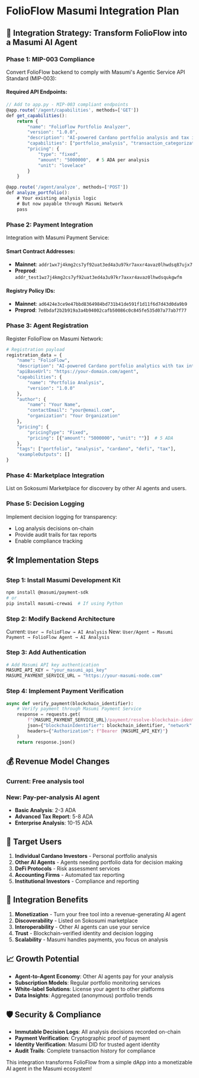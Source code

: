 # FolioFlow Masumi Integration Plan

## 🎯 Integration Strategy: Transform FolioFlow into a Masumi AI Agent

### **Phase 1: MIP-003 Compliance**
Convert FolioFlow backend to comply with Masumi's Agentic Service API Standard (MIP-003):

#### Required API Endpoints:
```typescript
// Add to app.py - MIP-003 compliant endpoints
@app.route('/agent/capabilities', methods=['GET'])
def get_capabilities():
    return {
        "name": "FolioFlow Portfolio Analyzer",
        "version": "1.0.0",
        "description": "AI-powered Cardano portfolio analysis and tax intelligence",
        "capabilities": ["portfolio_analysis", "transaction_categorization", "tax_reporting"],
        "pricing": {
            "type": "fixed",
            "amount": "5000000",  # 5 ADA per analysis
            "unit": "lovelace"
        }
    }

@app.route('/agent/analyze', methods=['POST'])
def analyze_portfolio():
    # Your existing analysis logic
    # But now payable through Masumi Network
    pass
```

### **Phase 2: Payment Integration**
Integration with Masumi Payment Service:

#### Smart Contract Addresses:
- **Mainnet**: `addr1wx7j4kmg2cs7yf92uat3ed4a3u97kr7axxr4avaz0lhwdsq87ujx7`
- **Preprod**: `addr_test1wz7j4kmg2cs7yf92uat3ed4a3u97kr7axxr4avaz0lhwdsqukgwfm`

#### Registry Policy IDs:
- **Mainnet**: `ad6424e3ce9e47bbd8364984bd731b41de591f1d11f6d7d43d0da9b9`
- **Preprod**: `7e8bdaf2b2b919a3a4b94002cafb50086c0c845fe535d07a77ab7f77`

### **Phase 3: Agent Registration**
Register FolioFlow on Masumi Network:

```python
# Registration payload
registration_data = {
    "name": "FolioFlow",
    "description": "AI-powered Cardano portfolio analytics with tax intelligence",
    "apiBaseUrl": "https://your-domain.com/agent",
    "capabilities": {
        "name": "Portfolio Analysis",
        "version": "1.0.0"
    },
    "author": {
        "name": "Your Name",
        "contactEmail": "your@email.com",
        "organization": "Your Organization"
    },
    "pricing": {
        "pricingType": "Fixed",
        "pricing": [{"amount": "5000000", "unit": ""}]  # 5 ADA
    },
    "tags": ["portfolio", "analysis", "cardano", "defi", "tax"],
    "exampleOutputs": []
}
```

### **Phase 4: Marketplace Integration**
List on Sokosumi Marketplace for discovery by other AI agents and users.

### **Phase 5: Decision Logging**
Implement decision logging for transparency:
- Log analysis decisions on-chain
- Provide audit trails for tax reports
- Enable compliance tracking

## 🛠 **Implementation Steps**

### **Step 1: Install Masumi Development Kit**
```bash
npm install @masumi/payment-sdk
# or
pip install masumi-crewai  # If using Python
```

### **Step 2: Modify Backend Architecture**
Current: `User → FolioFlow → AI Analysis`
New: `User/Agent → Masumi Payment → FolioFlow Agent → AI Analysis`

### **Step 3: Add Authentication**
```python
# Add Masumi API key authentication
MASUMI_API_KEY = "your_masumi_api_key"
MASUMI_PAYMENT_SERVICE_URL = "https://your-masumi-node.com"
```

### **Step 4: Implement Payment Verification**
```python
async def verify_payment(blockchain_identifier):
    # Verify payment through Masumi Payment Service
    response = requests.get(
        f"{MASUMI_PAYMENT_SERVICE_URL}/payment/resolve-blockchain-identifier",
        json={"blockchainIdentifier": blockchain_identifier, "network": "Mainnet"},
        headers={"Authorization": f"Bearer {MASUMI_API_KEY}"}
    )
    return response.json()
```

## 💰 **Revenue Model Changes**

### **Current**: Free analysis tool
### **New**: Pay-per-analysis AI agent
- **Basic Analysis**: 2-3 ADA
- **Advanced Tax Report**: 5-8 ADA  
- **Enterprise Analysis**: 10-15 ADA

## 🎯 **Target Users**

1. **Individual Cardano Investors** - Personal portfolio analysis
2. **Other AI Agents** - Agents needing portfolio data for decision making
3. **DeFi Protocols** - Risk assessment services
4. **Accounting Firms** - Automated tax reporting
5. **Institutional Investors** - Compliance and reporting

## 🔗 **Integration Benefits**

1. **Monetization** - Turn your free tool into a revenue-generating AI agent
2. **Discoverability** - Listed on Sokosumi marketplace
3. **Interoperability** - Other AI agents can use your service
4. **Trust** - Blockchain-verified identity and decision logging
5. **Scalability** - Masumi handles payments, you focus on analysis

## 📈 **Growth Potential**

- **Agent-to-Agent Economy**: Other AI agents pay for your analysis
- **Subscription Models**: Regular portfolio monitoring services
- **White-label Solutions**: License your agent to other platforms
- **Data Insights**: Aggregated (anonymous) portfolio trends

## 🛡 **Security & Compliance**

- **Immutable Decision Logs**: All analysis decisions recorded on-chain
- **Payment Verification**: Cryptographic proof of payment
- **Identity Verification**: Masumi DID for trusted agent identity
- **Audit Trails**: Complete transaction history for compliance

This integration transforms FolioFlow from a simple dApp into a monetizable AI agent in the Masumi ecosystem!